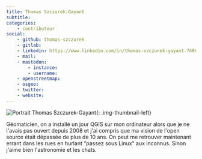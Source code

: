 ```yaml
---
title: Thomas Szczurek-Gayant
subtitle:
categories:
    - contributeur
social:
    - github: thomas-szczurek
    - gitlab:
    - linkedin: https://www.linkedin.com/in/thomas-szczurek-gayant-7406b5257/
    - mail:
    - mastodon:
        - instance:
        - username:
    - openstreetmap:
    - osgeo:
    - twitter:
    - website:
---
```


<!-- --8<-- [start:author-sign-block] -->

![Portrait Thomas Szczurek-Gayant](https://cdn.geotribu.fr/img/articles-blog-rdp/articles/2024/gdal_qgis_blender/photo_id_tsg.png){: .img-thumbnail-left}

Géomaticien, on a installé un jour QGIS sur mon ordinateur alors que je ne l'avais pas ouvert depuis 2008 et j'ai compris que ma vision de l'open source était dépassée de plus de 10 ans. On peut me retrouver maintenant errant dans les rues en hurlant "passez sous Linux" aux inconnus. Sinon j'aime bien l'astronomie et les chats.

<!-- --8<-- [end:author-sign-block] -->

